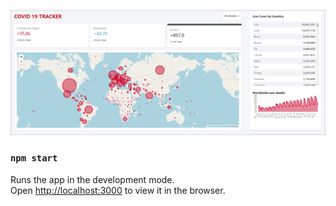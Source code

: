 <a href="https://www.youtube.com/watch?v=FhG_SNdOW00"><img src="screenshots/map-deaths-all.png"></a>

### `npm start`

Runs the app in the development mode.\
Open [http://localhost:3000](http://localhost:3000) to view it in the browser.
